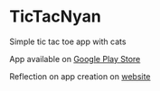 # TicTacNyan
Simple tic tac toe app with cats

App available on [Google Play Store](https://play.google.com/store/apps/details?id=com.novembergave.apps.tictacnyan)

Reflection on app creation on [website](http://novembergave.com/2017/03/05/new-apps-tic-tac-nyan/)
